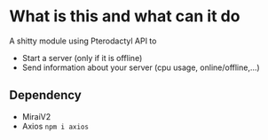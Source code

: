 # What is this and what can it do
A shitty module using Pterodactyl API to
- Start a server (only if it is offline)
- Send information about your server (cpu usage, online/offline,...)
## Dependency
- MiraiV2
- Axios `npm i axios`
